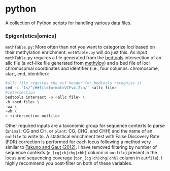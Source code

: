 # python

A collection of Python scripts for handling various data files.

### Epigen[etics|omics]

`methTable.py`: More often than not you want to categorize loci based on their methylation enrichment. `methTable.py` will do just this. As input `methTable.py` requires a file generated from the [bedtools](https://bedtools.readthedocs.io/en/latest/) intersection of an allc file (a vcf-like file generated from [methylpy](https://github.com/yupenghe/methylpy)) and a bed file of loci chromosomal coordinates and identifier (i.e., four columns: chromosome, start, end, identifier):

```bash
#allc file requires the vcf header for bedtools recognize it
sed -i '1s/^/##fileformat=VCFv4.2\n/' <allc file>
#intersection
bedtools intersect -a <allc file> \
-b <bed file> \
-wa \
-wb \
> <intersection outfile>
```

Other required inputs are a taxonomic group for sequence contexts to parse (`animal`: CG and CH, or `plant`: CG, CHG, and CHH) and the name of an `outfile` to write to. A statistical enrichment test with False Discovery Rate (FDR) correction is performed for each locus following a method very similar to [Takuno and Gaut (2012)](https://www.ncbi.nlm.nih.gov/pubmed/21813466). I have removed filtering by number of sequence contexts (`n_[cg|ch|chg|chh]` column in `outfile`) present in the locus and sequencing coverage (`tor_[cg|ch|chg|chh]` column in `outfile`). I highly recommend you post-filter on both of these variables.
